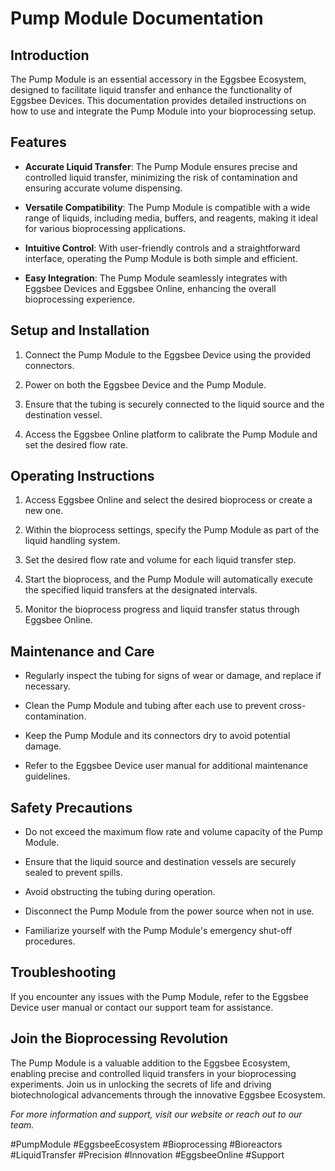 # Pump Module Documentation

## Introduction

The Pump Module is an essential accessory in the Eggsbee Ecosystem, designed to facilitate liquid transfer and enhance the functionality of Eggsbee Devices. This documentation provides detailed instructions on how to use and integrate the Pump Module into your bioprocessing setup.

## Features

- **Accurate Liquid Transfer**: The Pump Module ensures precise and controlled liquid transfer, minimizing the risk of contamination and ensuring accurate volume dispensing.

- **Versatile Compatibility**: The Pump Module is compatible with a wide range of liquids, including media, buffers, and reagents, making it ideal for various bioprocessing applications.

- **Intuitive Control**: With user-friendly controls and a straightforward interface, operating the Pump Module is both simple and efficient.

- **Easy Integration**: The Pump Module seamlessly integrates with Eggsbee Devices and Eggsbee Online, enhancing the overall bioprocessing experience.

## Setup and Installation

1. Connect the Pump Module to the Eggsbee Device using the provided connectors.

2. Power on both the Eggsbee Device and the Pump Module.

3. Ensure that the tubing is securely connected to the liquid source and the destination vessel.

4. Access the Eggsbee Online platform to calibrate the Pump Module and set the desired flow rate.

## Operating Instructions

1. Access Eggsbee Online and select the desired bioprocess or create a new one.

2. Within the bioprocess settings, specify the Pump Module as part of the liquid handling system.

3. Set the desired flow rate and volume for each liquid transfer step.

4. Start the bioprocess, and the Pump Module will automatically execute the specified liquid transfers at the designated intervals.

5. Monitor the bioprocess progress and liquid transfer status through Eggsbee Online.

## Maintenance and Care

- Regularly inspect the tubing for signs of wear or damage, and replace if necessary.

- Clean the Pump Module and tubing after each use to prevent cross-contamination.

- Keep the Pump Module and its connectors dry to avoid potential damage.

- Refer to the Eggsbee Device user manual for additional maintenance guidelines.

## Safety Precautions

- Do not exceed the maximum flow rate and volume capacity of the Pump Module.

- Ensure that the liquid source and destination vessels are securely sealed to prevent spills.

- Avoid obstructing the tubing during operation.

- Disconnect the Pump Module from the power source when not in use.

- Familiarize yourself with the Pump Module's emergency shut-off procedures.

## Troubleshooting

If you encounter any issues with the Pump Module, refer to the Eggsbee Device user manual or contact our support team for assistance.

## Join the Bioprocessing Revolution

The Pump Module is a valuable addition to the Eggsbee Ecosystem, enabling precise and controlled liquid transfers in your bioprocessing experiments. Join us in unlocking the secrets of life and driving biotechnological advancements through the innovative Eggsbee Ecosystem.

*For more information and support, visit our website or reach out to our team.*

#PumpModule #EggsbeeEcosystem #Bioprocessing #Bioreactors #LiquidTransfer #Precision #Innovation #EggsbeeOnline #Support
